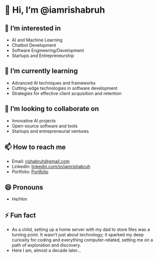 # 👋 Hi, I’m @iamrishabruh

## 👀 I’m interested in
- AI and Machine Learning
- Chatbot Development
- Software Engineering/Development
- Startups and Entrepreneurship

## 🌱 I’m currently learning
- Advanced AI techniques and frameworks
- Cutting-edge technologies in software development
- Strategies for effective client acquisition and retention

## 💞️ I’m looking to collaborate on
- Innovative AI projects
- Open-source software and tools
- Startups and entrepreneurial ventures

## 📫 How to reach me
- Email: [rishabruh@gmail.com](mailto:rishabruh@gmail.com)
- LinkedIn: [linkedin.com/in/iamrishabruh](https://linkedin.com/in/iamrishabruh)
- Portfolio: [Portfolio](https://rishabhchouhan.netlify.app/)

## 😄 Pronouns
- He/Him

## ⚡ Fun fact
- As a child, setting up a home server with my dad to store files was a turning point. It wasn’t just about technology; it sparked my deep curiosity for coding and everything computer-related, setting me on a path of exploration and discovery.
- Here I am, almost a decade later...

<!---
iamrishabruh/iamrishabruh is a ✨ special ✨ repository because its `README.md` (this file) appears on your GitHub profile.
You can click the Preview link to take a look at your changes.
--->
